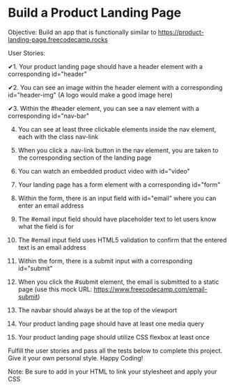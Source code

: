 # Build a Product Landing Page

Objective: Build an app that is functionally similar to https://product-landing-page.freecodecamp.rocks

User Stories:

✔1. Your product landing page should have a header element with a corresponding id="header"

✔2. You can see an image within the header element with a corresponding id="header-img" (A logo would make a good image here)
    
✔3. Within the #header element, you can see a nav element with a corresponding id="nav-bar"
    
4. You can see at least three clickable elements inside the nav element, each with the class nav-link

5. When you click a .nav-link button in the nav element, you are taken to the corresponding section of the landing page
    
6. You can watch an embedded product video with id="video"
    
7. Your landing page has a form element with a corresponding id="form"
    
8. Within the form, there is an input field with id="email" where you can enter an email address
    
9. The #email input field should have placeholder text to let users know what the field is for
    
10. The #email input field uses HTML5 validation to confirm that the entered text is an email address
    
11. Within the form, there is a submit input with a corresponding id="submit"
    
12. When you click the #submit element, the email is submitted to a static page (use this mock URL: https://www.freecodecamp.com/email-submit)
    
13. The navbar should always be at the top of the viewport

14. Your product landing page should have at least one media query
    
15. Your product landing page should utilize CSS flexbox at least once

Fulfill the user stories and pass all the tests below to complete this project. Give it your own personal style. Happy Coding!

Note: Be sure to add <link rel="stylesheet" href="styles.css"> in your HTML to link your stylesheet and apply your CSS
